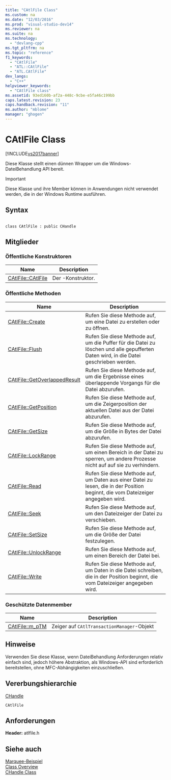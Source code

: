```yaml
---
title: "CAtlFile Class"
ms.custom: na
ms.date: "12/03/2016"
ms.prod: "visual-studio-dev14"
ms.reviewer: na
ms.suite: na
ms.technology: 
  - "devlang-cpp"
ms.tgt_pltfrm: na
ms.topic: "reference"
f1_keywords: 
  - "CAtlFile"
  - "ATL::CAtlFile"
  - "ATL.CAtlFile"
dev_langs: 
  - "C++"
helpviewer_keywords: 
  - "CAtlFile class"
ms.assetid: 93ed160b-af2a-448c-9cbe-e5fa46c199bb
caps.latest.revision: 23
caps.handback.revision: "11"
ms.author: "mblome"
manager: "ghogen"
---
```

# CAtlFile Class
[!INCLUDE[vs2017banner](../../assembler/inline/includes/vs2017banner.md)]

Diese Klasse stellt einen dünnen Wrapper um die Windows\-DateiBehandlung API bereit.  
  
> [!IMPORTANT]
>  Diese Klasse und ihre Member können in Anwendungen nicht verwendet werden, die in der Windows Runtime ausführen.  
  
## Syntax  
  
```  
  
class CAtlFile : public CHandle  
```  
  
## Mitglieder  
  
### Öffentliche Konstruktoren  
  
|Name|Description|  
|----------|-----------------|  
|[CAtlFile::CAtlFile](../Topic/CAtlFile::CAtlFile.md)|Der \-Konstruktor.|  
  
### Öffentliche Methoden  
  
|Name|Description|  
|----------|-----------------|  
|[CAtlFile::Create](../Topic/CAtlFile::Create.md)|Rufen Sie diese Methode auf, um eine Datei zu erstellen oder zu öffnen.|  
|[CAtlFile::Flush](../Topic/CAtlFile::Flush.md)|Rufen Sie diese Methode auf, um die Puffer für die Datei zu löschen und alle gepufferten Daten wird, in die Datei geschrieben werden.|  
|[CAtlFile::GetOverlappedResult](../Topic/CAtlFile::GetOverlappedResult.md)|Rufen Sie diese Methode auf, um die Ergebnisse eines überlappende Vorgangs für die Datei abzurufen.|  
|[CAtlFile::GetPosition](../Topic/CAtlFile::GetPosition.md)|Rufen Sie diese Methode auf, um die Zeigerposition der aktuellen Datei aus der Datei abzurufen.|  
|[CAtlFile::GetSize](../Topic/CAtlFile::GetSize.md)|Rufen Sie diese Methode auf, um die Größe in Bytes der Datei abzurufen.|  
|[CAtlFile::LockRange](../Topic/CAtlFile::LockRange.md)|Rufen Sie diese Methode auf, um einen Bereich in der Datei zu sperren, um andere Prozesse nicht auf auf sie zu verhindern.|  
|[CAtlFile::Read](../Topic/CAtlFile::Read.md)|Rufen Sie diese Methode auf, um Daten aus einer Datei zu lesen, die in der Position beginnt, die vom Dateizeiger angegeben wird.|  
|[CAtlFile::Seek](../Topic/CAtlFile::Seek.md)|Rufen Sie diese Methode auf, um den Dateizeiger der Datei zu verschieben.|  
|[CAtlFile::SetSize](../Topic/CAtlFile::SetSize.md)|Rufen Sie diese Methode auf, um die Größe der Datei festzulegen.|  
|[CAtlFile::UnlockRange](../Topic/CAtlFile::UnlockRange.md)|Rufen Sie diese Methode auf, um einen Bereich der Datei bei.|  
|[CAtlFile::Write](../Topic/CAtlFile::Write.md)|Rufen Sie diese Methode auf, um Daten in die Datei schreiben, die in der Position beginnt, die vom Dateizeiger angegeben wird.|  
  
### Geschützte Datenmember  
  
|Name|Description|  
|----------|-----------------|  
|[CAtlFile::m\_pTM](../Topic/CAtlFile::m_pTM.md)|Zeiger auf `CAtlTransactionManager`\-Objekt|  
  
## Hinweise  
 Verwenden Sie diese Klasse, wenn DateiBehandlung Anforderungen relativ einfach sind, jedoch höhere Abstraktion, als Windows\-API sind erforderlich bereitstellen, ohne MFC\-Abhängigkeiten einzuschließen.  
  
## Vererbungshierarchie  
 [CHandle](../../atl/reference/chandle-class.md)  
  
 `CAtlFile`  
  
## Anforderungen  
 **Header:** atlfile.h  
  
## Siehe auch  
 [Marquee\-Beispiel](../../top/visual-cpp-samples.md)   
 [Class Overview](../../atl/atl-class-overview.md)   
 [CHandle Class](../../atl/reference/chandle-class.md)